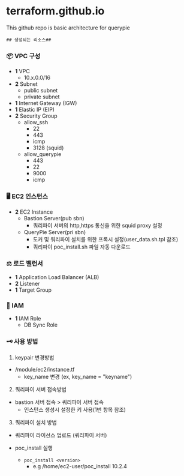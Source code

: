 # terraform.github.io
This github repo is basic architecture for querypie


	## 생성되는 리소스##

### 📦 VPC 구성
- **1** VPC
  - 10.x.0.0/16
- **2** Subnet
  - public subnet
  - private subnet
- **1** Internet Gateway (IGW)
- **1** Elastic IP (EIP)
- **2** Security Group
  - allow_ssh
  	- 22
	- 443
	- icmp
	- 3128 (squid)
  - allow_querypie
	- 443
  	- 22
  	- 9000
  	- icmp

### 🖥️ EC2 인스턴스
- **2** EC2 Instance
  - Bastion Server(pub sbn)
	- 쿼리파이 서버의 http,https 통신을 위한 squid proxy 설정
  - QueryPie Server(pri sbn)
	- 도커 및 쿼리파이 설치를 위한 프록시 설정(user_data.sh.tpl 참조)
	- 쿼리파이 poc_install.sh 파일 자동 다운로드

### ⚖️ 로드 밸런서
- **1** Application Load Balancer (ALB)
- **2** Listener
- **1** Target Group

### 🔐 IAM
- **1** IAM Role 
  - DB Sync Role


### 🗝️  사용 방법
1. keypair 변경방법
  - /module/ec2/instance.tf
    - key_name 변경 (ex, key_name = "keyname")
2. 쿼리파이 서버 접속방법
  - bastion 서버 접속 > 쿼리파이 서버 접속
    - 인스턴스 생성시 설정한 키 사용(1번 항목 참조)
3. 쿼리파이 설치 방법
  - 쿼리파이 라이선스 업로드 (쿼리파이 서버)
  
  - poc_install 실행
    - `poc_install <version>`
      - e.g /home/ec2-user/poc_install 10.2.4
